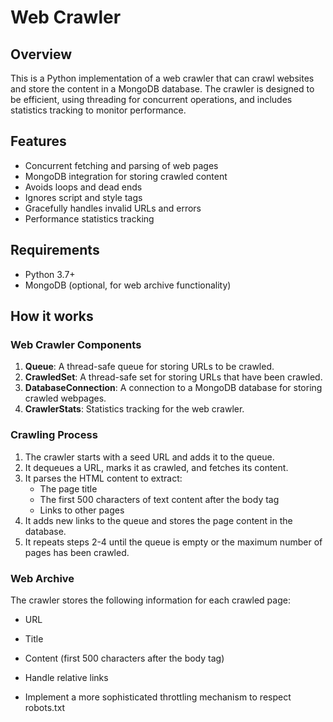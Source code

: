 # Web Crawler

## Overview
This is a Python implementation of a web crawler that can crawl websites and store the content in a MongoDB database. The crawler is designed to be efficient, using threading for concurrent operations, and includes statistics tracking to monitor performance.

## Features
- Concurrent fetching and parsing of web pages
- MongoDB integration for storing crawled content
- Avoids loops and dead ends
- Ignores script and style tags
- Gracefully handles invalid URLs and errors
- Performance statistics tracking

## Requirements
- Python 3.7+
- MongoDB (optional, for web archive functionality)

## How it works

### Web Crawler Components

1. **Queue**: A thread-safe queue for storing URLs to be crawled.
2. **CrawledSet**: A thread-safe set for storing URLs that have been crawled.
3. **DatabaseConnection**: A connection to a MongoDB database for storing crawled webpages.
4. **CrawlerStats**: Statistics tracking for the web crawler.

### Crawling Process

1. The crawler starts with a seed URL and adds it to the queue.
2. It dequeues a URL, marks it as crawled, and fetches its content.
3. It parses the HTML content to extract:
   - The page title
   - The first 500 characters of text content after the body tag
   - Links to other pages
4. It adds new links to the queue and stores the page content in the database.
5. It repeats steps 2-4 until the queue is empty or the maximum number of pages has been crawled.

### Web Archive

The crawler stores the following information for each crawled page:
- URL
- Title
- Content (first 500 characters after the body tag)

- Handle relative links
- Implement a more sophisticated throttling mechanism to respect robots.txt



